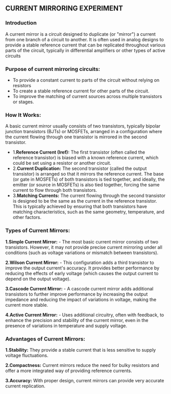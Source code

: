 ## CURRENT MIRRORING EXPERIMENT
### Introduction
A current mirror is a circuit designed to duplicate (or "mirror") a current from one branch of a circuit to another. It is often used in analog designs to provide a stable reference current that can be replicated throughout various parts of the circuit, typically in differential amplifiers or other types of active circuits
### Purpose of current mirroring circuits:
  - To provide a constant current to parts of the circuit without relying on resistors
  - To create a stable reference current for other parts of the circuit.
  - To improve the matching of current sources across multiple transistors or stages.
### How It Works:
A basic current mirror usually consists of two transistors, typically bipolar junction transistors (BJTs) or MOSFETs, arranged in a configuration where the current flowing through one transistor is mirrored in the second transistor.
  - 1.**Reference Current (Iref):** The first transistor (often called the reference transistor) is biased with a known reference current, which could be set using a resistor or another circuit.
  - 2.**Current Duplication:** The second transistor (called the output transistor) is arranged so that it mirrors the reference current. The base (or gate in MOSFETs) of both transistors is tied together, and ideally, the emitter (or source in MOSFETs) is also tied together, forcing the same current to flow through both transistors.
  - 3.**Matching Currents:** The current flowing through the second transistor is designed to be the same as the current in the reference transistor. This is typically achieved by ensuring that both transistors have matching characteristics, such as the same geometry, temperature, and other factors.
### Types of Current Mirrors:
  **1.Simple Current Mirror:**
    - The most basic current mirror consists of two transistors. However, it may not provide precise current mirroring under all conditions (such as voltage variations or mismatch between transistors).
    
  **2.Wilson Current Mirror:**
    - This configuration adds a third transistor to improve the output current's accuracy. It provides better performance by reducing the effects of early voltage (which causes the output current to depend on the output voltage).
    
  **3.Cascode Current Mirror:**
    - A cascode current mirror adds additional transistors to further improve performance by increasing the output impedance and reducing the impact of variations in voltage, making the current more stable.
    
  **4.Active Current Mirror:**
    - Uses additional circuitry, often with feedback, to enhance the precision and stability of the current mirror, even in the presence of variations in temperature and supply voltage.

### Advantages of Current Mirrors:
  **1.Stability:** They provide a stable current that is less sensitive to supply voltage fluctuations.

  **2.Compactness:** Current mirrors reduce the need for bulky resistors and offer a more integrated way of providing reference currents.

  **3.Accuracy:** With proper design, current mirrors can provide very accurate current replication.
